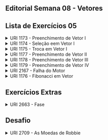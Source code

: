 ## Editorial Semana 08 - Vetores

## Lista de Exercícios 05

<details>
    <summary>URI 1173 - Preenchimento de Vetor I</summary>

<div markdown=1>

```cpp
#include <bits/stdc++.h>

using namespace std;

int main (){

    int vet[10], n, i;

    scanf ("%d", &n);

    for (i = 0; i <= 9; i++){
        vet[i] = n;
        n = n*2;
        printf ("N[%d] = %d\n", i, vet[i]);
    }

    return 0;
}
``` 

</div>
</details>

<details>
    <summary>URI 1174 - Seleção eem Vetor I</summary>

<div markdown=1>

```cpp
#include <bits/stdc++.h>
 
using namespace std;

int main (){

    double vet[100];
    int i,j,n=0;

    for (i = 0; i <= 99; i++){
        double x = 10;
        scanf ("%lf", &x);
        vet[i] = x;
    }

    for (j = 0; j <= 99; j++){
        if (vet[j] <= 10){
            printf ("A[%d] = %.1lf\n", j, vet[j]);
        }
    }

    return 0;
}
``` 

</div>
</details>

<details>
    <summary>URI 1175 - Troca em Vetor I</summary>

<div markdown=1>

```cpp
#include <bits/stdc++.h>

using namespace std;

int main()
{
    int n = 20, N[n];
    for (int i = 0; i < n; i++){
        cin >> N[i];
    }
    for (int i = 0; i < n/2; i++){
        int aux = N[n-i-1];
        N[n-i-1] = N[i];
        N[i] = aux;
    }
    for (int i = 0; i < n; i++)
        printf("N[%d] = %d\n", i, N[i]);
    return 0;
}
``` 

</div>
</details>

<details>
    <summary>URI 1177 - Preenchimento de Vetor II</summary>

<div markdown=1>

```cpp
#include <bits/stdc++.h>

using namespace std;

int main (){

    int vet[1000], t, i, x = 0;

    scanf ("%d", &t);

    for (i = 0; i<1000; i++){
        vet[i] = x; 
        x += 1;
        if (x >= t){
            x = 0;
        }
        printf ("N[%d] = %d\n", i, vet[i]);
    }
 
    return 0;
}
``` 

</div>
</details>

<details>
    <summary>URI 1178 - Preenchimento de Vetor III</summary>

<div markdown=1>

```cpp
#include <bits/stdc++.h>

using namespace std;
 
int main()
{
    vector<double> v;
    double N;
    cin >> N;
    for (int i = 0; i <= 99; i++){
        v.push_back(N);
        N /= 2;
    }
    for (int i = 0; i <= 99; i++)
      printf("N[%d] = %.4lf\n", i, v[i]);
    return 0;
}
``` 

</div>
</details>

<details>
    <summary>URI 1179 - Preenchimento de Vetor IV</summary>

<div markdown=1>

```cpp
#include <bits/stdc++.h>

using namespace std;

int main() {

    int par[5], impar[5];

    int contp = 0, conti = 0;
    int N;

    for(int i = 0; i != 15; i++){
        cin >> N;
        if(N % 2 == 0){
            par[contp] = N;
            contp++;

            if(contp == 5){
                for(int j = 0; j != 5; j++){
                    cout << "par[" << j << "] = " << par[j] << endl;
                    contp = 0;
                }
            }
        }
        else{
            impar[conti] = N;
            conti++;
            if(conti == 5){
                for(int k = 0; k != 5; k++){
                    cout << "impar[" << k << "] = " << impar[k] << endl;
                    conti = 0;
                }
            }
        }
    }

    for(int m = 0; m != conti; m++){
      cout << "impar[" << m << "] = " << impar[m] << endl;
    }

    for(int n = 0; n != contp; n++){
      cout << "par[" << n << "] = " << par[n] << endl;
    }

  return 0;
}
``` 

</div>
</details>


<details>
    <summary> URI 2167 - Falha do Motor</summary>

<div markdown=1>

```cpp
#include <bits/stdc++.h>

using namespace std;

int main() {
 
    int n, flag = 1;
    
    cin >> n;
    vector<int> v(n);
    
    for (int i = 0; i < n; i++){
        scanf("%d", &v[i]);
    }
    
    for (int i = 1; i < v.size(); i++){
        if (v[i] < v[i-1]){
            flag = 0;
            printf("%d\n", i+1);
            break;
        }
    }
    
    if (flag == 1){
        printf("0\n");
    }
 
    return 0;
}
``` 

</div>
</details>


<details>
    <summary> URI 1176 - Fibonacci em Vetor</summary>

<div markdown=1>

```cpp
#include <bits/stdc++.h>

using namespace std;
 
int fibonacci (int x){
    long long int fib[61], i;
    fib[0] = 0;
    fib[1] = 1;
    for (i=2; i<=60; i++){
       long long int k = i - 1; 
       long long int l = i - 2;
       fib[i] =  fib[k] + fib[l];
    }

    printf ("Fib(%d) = %lld\n", x, fib[x]);
}

int main(){
    int n, i;

    scanf ("%d", &n);

    for (i=0; i<n; i++){
        int x;
        scanf ("%d", &x);
        fibonacci (x);
    }

    return 0;
}
``` 

</div>
</details>


## Exercícios Extras


<details>
    <summary>URI 2663 - Fase</summary>

<div markdown=1>

```cpp
#include <bits/stdc++.h>

using namespace std;

int main()
{
    int n, minc, cont = 1, c;

    cin >> n >> minc;
    
    vector<int> v(n);
    
    for (int i = 0; i < n; i++)
        cin >> v[i];

    sort(v.begin(), v.end(), greater<int>());
    c = v[0];
    for (int i = 1; i < n; i++){
        if (cont >= minc and v[i] != c)
            break;
        else{
            cont++;
            c = v[i];
        }
    }
    cout << cont << endl;

    return 0;
}
``` 

</div>
</details>

## Desafio

<details>
    <summary>URI 2709 - As Moedas de Robbie</summary>

<div markdown=1>

```cpp
#include <bits/stdc++.h>

using namespace std;

int main()
{
    int m;

    while(cin >> m){
        vector<int> v(m);
        for(int i = 0; i < m; i++)
            cin >> v[i];
        int n, soma = 0;
        cin >> n;
        for (int i = m-1; i >= 0; i -= n)
            soma += v[i];
        int flag = 0;
        if (soma != 2 && soma % 2 == 0 || soma == 1)
            flag = 1;
        else{
            for (int i = 3; i <= (int)sqrt(soma); i+=2){
                if (soma % i == 0){
                    flag = 1;
                    break;
                }
            }
        }
        if (flag == 0)
            cout << "You’re a coastal aircraft, Robbie, a large silver aircraft." << endl;
        else
            cout << "Bad boy! I’ll hit you." << endl;
    }
    return 0;
}
``` 

</div>
</details>
